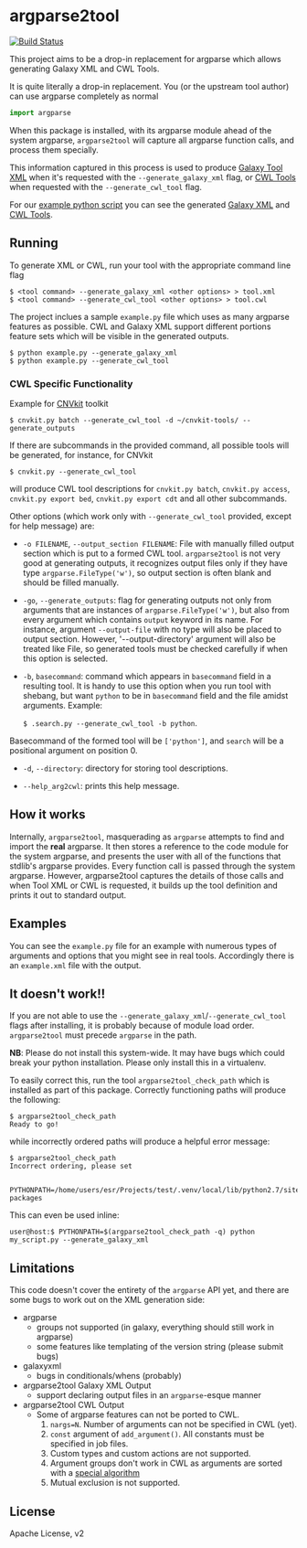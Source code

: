 # argparse2tool

[![Build Status](https://travis-ci.org/erasche/argparse2tool.svg?branch=master)](https://travis-ci.org/erasche/argparse2tool)

This project aims to be a drop-in replacement for argparse which allows generating Galaxy XML and CWL Tools.

It is quite literally a drop-in replacement. You (or the upstream tool author) can use argparse completely as normal

```python
import argparse
```

When this package is installed, with its argparse module ahead of the system
argparse,  `argparse2tool` will capture all argparse function calls, and process them specially.

This information captured in this process is used to produce [Galaxy Tool XML](https://github.com/erasche/galaxyxml) when it's
requested with the `--generate_galaxy_xml` flag, or [CWL Tools](http://www.commonwl.org/v1.0/CommandLineTool.html) when requested
with the `--generate_cwl_tool` flag.

For our [example python script](./examples/example.py) you can see the generated [Galaxy
XML](./examples/example.xml) and [CWL Tools](./examples/example.cwl).

## Running

To generate XML or CWL, run your tool with the appropriate command line flag

```console
$ <tool command> --generate_galaxy_xml <other options> > tool.xml
$ <tool command> --generate_cwl_tool <other options> > tool.cwl
```

The project inclues a sample `example.py` file which uses as many argparse features as possible. CWL and Galaxy XML support different portions feature sets which will be visible in the generated outputs.

```console
$ python example.py --generate_galaxy_xml
$ python example.py --generate_cwl_tool
```

### CWL Specific Functionality

Example for [CNVkit](https://github.com/etal/cnvkit) toolkit

```console
$ cnvkit.py batch --generate_cwl_tool -d ~/cnvkit-tools/ --generate_outputs
```

If there are subcommands in the provided command, all possible tools will be generated, for instance, for CNVkit

```console
$ cnvkit.py --generate_cwl_tool
```

will produce CWL tool descriptions for `cnvkit.py batch`, `cnvkit.py access`, `cnvkit.py export bed`, `cnvkit.py export cdt` and all other subcommands.

Other options (which work only with `--generate_cwl_tool` provided, except for help message) are:

* `-o FILENAME`, `--output_section FILENAME`: File with manually filled output section which is put to a formed CWL tool. `argparse2tool` is not very good at generating outputs, it recognizes output files only if they have type `argparse.FileType('w')`, so output section is often blank and should be filled manually.

* `-go`, `--generate_outputs`: flag for generating outputs not only from arguments that are instances of `argparse.FileType('w')`, but also from every argument which contains `output` keyword in its name. For instance, argument `--output-file` with no type will also be placed to output section. However, '--output-directory' argument will also be treated like File, so generated tools must be checked carefully if when this option is selected.

* `-b`, `basecommand`: command which appears in `basecommand` field in a resulting tool. It is handy to use this option when you run tool with shebang, but want `python` to be in `basecommand` field and the file amidst arguments.
Example:

	```$ .search.py --generate_cwl_tool -b python```. 

Basecommand of the formed tool will be `['python']`, and `search` will be a positional argument on position 0.

* `-d`, `--directory`: directory for storing tool descriptions.

* `--help_arg2cwl`: prints this help message.


## How it works

Internally, `argparse2tool`, masquerading as `argparse` attempts to find and
import the **real** argparse. It then stores a reference to the code module for
the system argparse, and presents the user with all of the functions that
stdlib's argparse provides. Every function call is passed through the system
argparse. However, argparse2tool captures the details of those calls and when Tool
XML or CWL is requested, it builds up the tool definition and prints it out to
standard output.

## Examples

You can see the `example.py` file for an example with numerous types of
arguments and options that you might see in real tools. Accordingly there is an `example.xml` file with the output.

## It doesn't work!!

If you are not able to use the `--generate_galaxy_xml`/`--generate_cwl_tool`
flags after installing, it is probably because of module load order. `argparse2tool`
must precede `argparse` in the path.

**NB**: Please do not install this system-wide. It may have bugs which could
break your python installation. Please only install this in a virtualenv.

To easily correct this, run the tool `argparse2tool_check_path` which is installed
as part of this package. Correctly functioning paths will produce the
following:

```console
$ argparse2tool_check_path
Ready to go!
```

while incorrectly ordered paths will produce a helpful error message:

```console
$ argparse2tool_check_path
Incorrect ordering, please set

    PYTHONPATH=/home/users/esr/Projects/test/.venv/local/lib/python2.7/site-packages

```

This can even be used inline:

```console
user@host:$ PYTHONPATH=$(argparse2tool_check_path -q) python my_script.py --generate_galaxy_xml
```

## Limitations

This code doesn't cover the entirety of the `argparse` API yet, and there are some bugs to work out on the XML generation side:

- argparse
    - groups not supported (in galaxy, everything should still work in argparse)
    - some features like templating of the version string (please submit bugs)
- galaxyxml
    - bugs in conditionals/whens (probably)
- argparse2tool Galaxy XML Output
    - support declaring output files in an `argparse`-esque manner
- argparse2tool CWL Output
	- Some of argparse features can not be ported to CWL.
		1. `nargs=N`. Number of arguments can not be specified in CWL (yet).
		2. `const` argument of `add_argument()`. All constants must be specified in job files.
		3. Custom types and custom actions are not supported.
		4. Argument groups don't work in CWL as arguments are sorted with a [special algorithm](http://www.commonwl.org/draft-3/CommandLineTool.html#Input_binding)
		5. Mutual exclusion is not supported.

## License

Apache License, v2
